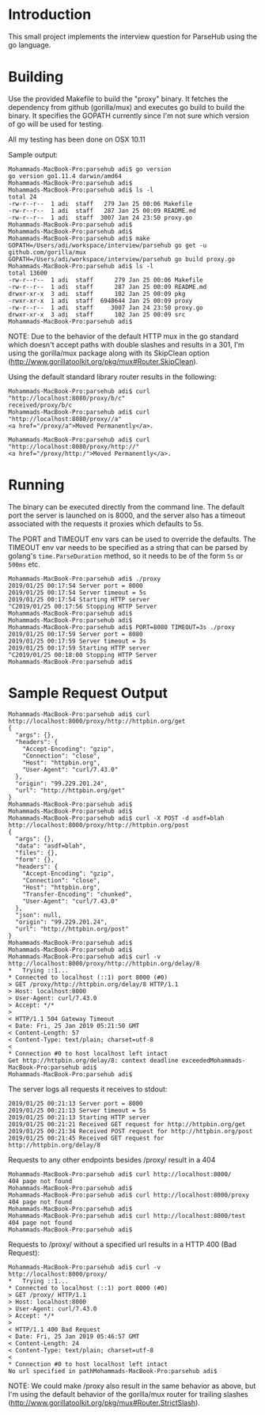 # Introduction

This small project implements the interview question for ParseHub using the go language.

# Building

Use the provided Makefile to build the "proxy" binary. It fetches the dependency from github (gorilla/mux)
and executes go build to build the binary. It specifies the GOPATH currently since I'm not sure which version
of go will be used for testing.

All my testing has been done on OSX 10.11

Sample output:

```
Mohammads-MacBook-Pro:parsehub adi$ go version
go version go1.11.4 darwin/amd64
Mohammads-MacBook-Pro:parsehub adi$ 
Mohammads-MacBook-Pro:parsehub adi$ ls -l
total 24
-rw-r--r--  1 adi  staff   279 Jan 25 00:06 Makefile
-rw-r--r--  1 adi  staff   287 Jan 25 00:09 README.md
-rw-r--r--  1 adi  staff  3007 Jan 24 23:50 proxy.go
Mohammads-MacBook-Pro:parsehub adi$ 
Mohammads-MacBook-Pro:parsehub adi$ 
Mohammads-MacBook-Pro:parsehub adi$ make
GOPATH=/Users/adi/workspace/interview/parsehub go get -u github.com/gorilla/mux
GOPATH=/Users/adi/workspace/interview/parsehub go build proxy.go
Mohammads-MacBook-Pro:parsehub adi$ ls -l
total 13600
-rw-r--r--  1 adi  staff      279 Jan 25 00:06 Makefile
-rw-r--r--  1 adi  staff      287 Jan 25 00:09 README.md
drwxr-xr-x  3 adi  staff      102 Jan 25 00:09 pkg
-rwxr-xr-x  1 adi  staff  6948644 Jan 25 00:09 proxy
-rw-r--r--  1 adi  staff     3007 Jan 24 23:50 proxy.go
drwxr-xr-x  3 adi  staff      102 Jan 25 00:09 src
Mohammads-MacBook-Pro:parsehub adi$
```

NOTE: Due to the behavior of the default HTTP mux in the go standard which doesn't accept paths with
double slashes and results in a 301, I'm using the gorilla/mux package along with its SkipClean
option (http://www.gorillatoolkit.org/pkg/mux#Router.SkipClean).

Using the default standard library router results in the following:

```
Mohammads-MacBook-Pro:parsehub adi$ curl "http://localhost:8080/proxy/b/c"
received/proxy/b/c
Mohammads-MacBook-Pro:parsehub adi$ curl "http://localhost:8080/proxy//a"
<a href="/proxy/a">Moved Permanently</a>.

Mohammads-MacBook-Pro:parsehub adi$ curl "http://localhost:8080/proxy/http://"
<a href="/proxy/http:/">Moved Permanently</a>.
```

# Running

The binary can be executed directly from the command line. The default port the server is launched on
is 8000, and the server also has a timeout associated with the requests it proxies which defaults to 5s.

The PORT and TIMEOUT env vars can be used to override the defaults. The TIMEOUT env var needs to be specified
as a string that can be parsed by golang's ```time.ParseDuration``` method, so it needs to be of the form
`5s` or `500ms` etc.

```
Mohammads-MacBook-Pro:parsehub adi$ ./proxy 
2019/01/25 00:17:54 Server port = 8000
2019/01/25 00:17:54 Server timeout = 5s
2019/01/25 00:17:54 Starting HTTP server
^C2019/01/25 00:17:56 Stopping HTTP Server
Mohammads-MacBook-Pro:parsehub adi$ 
Mohammads-MacBook-Pro:parsehub adi$ 
Mohammads-MacBook-Pro:parsehub adi$ PORT=8080 TIMEOUT=3s ./proxy 
2019/01/25 00:17:59 Server port = 8080
2019/01/25 00:17:59 Server timeout = 3s
2019/01/25 00:17:59 Starting HTTP server
^C2019/01/25 00:18:00 Stopping HTTP Server
Mohammads-MacBook-Pro:parsehub adi$
```

# Sample Request Output

```
Mohammads-MacBook-Pro:parsehub adi$ curl http://localhost:8000/proxy/http://httpbin.org/get
{
  "args": {}, 
  "headers": {
    "Accept-Encoding": "gzip", 
    "Connection": "close", 
    "Host": "httpbin.org", 
    "User-Agent": "curl/7.43.0"
  }, 
  "origin": "99.229.201.24", 
  "url": "http://httpbin.org/get"
}
Mohammads-MacBook-Pro:parsehub adi$ 
Mohammads-MacBook-Pro:parsehub adi$ 
Mohammads-MacBook-Pro:parsehub adi$ curl -X POST -d asdf=blah http://localhost:8000/proxy/http://httpbin.org/post
{
  "args": {}, 
  "data": "asdf=blah", 
  "files": {}, 
  "form": {}, 
  "headers": {
    "Accept-Encoding": "gzip", 
    "Connection": "close", 
    "Host": "httpbin.org", 
    "Transfer-Encoding": "chunked", 
    "User-Agent": "curl/7.43.0"
  }, 
  "json": null, 
  "origin": "99.229.201.24", 
  "url": "http://httpbin.org/post"
}
Mohammads-MacBook-Pro:parsehub adi$ 
Mohammads-MacBook-Pro:parsehub adi$ 
Mohammads-MacBook-Pro:parsehub adi$ curl -v http://localhost:8000/proxy/http://httpbin.org/delay/8
*   Trying ::1...
* Connected to localhost (::1) port 8000 (#0)
> GET /proxy/http://httpbin.org/delay/8 HTTP/1.1
> Host: localhost:8000
> User-Agent: curl/7.43.0
> Accept: */*
> 
< HTTP/1.1 504 Gateway Timeout
< Date: Fri, 25 Jan 2019 05:21:50 GMT
< Content-Length: 57
< Content-Type: text/plain; charset=utf-8
< 
* Connection #0 to host localhost left intact
Get http://httpbin.org/delay/8: context deadline exceededMohammads-MacBook-Pro:parsehub adi$ 
Mohammads-MacBook-Pro:parsehub adi$ 
```

The server logs all requests it receives to stdout:

```
2019/01/25 00:21:13 Server port = 8000
2019/01/25 00:21:13 Server timeout = 5s
2019/01/25 00:21:13 Starting HTTP server
2019/01/25 00:21:21 Received GET request for http://httpbin.org/get
2019/01/25 00:21:34 Received POST request for http://httpbin.org/post
2019/01/25 00:21:45 Received GET request for http://httpbin.org/delay/8
```

Requests to any other endpoints besides /proxy/ result in a 404

```
Mohammads-MacBook-Pro:parsehub adi$ curl http://localhost:8000/
404 page not found
Mohammads-MacBook-Pro:parsehub adi$ 
Mohammads-MacBook-Pro:parsehub adi$ curl http://localhost:8000/proxy
404 page not found
Mohammads-MacBook-Pro:parsehub adi$ 
Mohammads-MacBook-Pro:parsehub adi$ curl http://localhost:8000/test
404 page not found
Mohammads-MacBook-Pro:parsehub adi$
```

Requests to /proxy/ without a specified url results in a HTTP 400 (Bad Request):

```
Mohammads-MacBook-Pro:parsehub adi$ curl -v http://localhost:8000/proxy/
*   Trying ::1...
* Connected to localhost (::1) port 8000 (#0)
> GET /proxy/ HTTP/1.1
> Host: localhost:8000
> User-Agent: curl/7.43.0
> Accept: */*
> 
< HTTP/1.1 400 Bad Request
< Date: Fri, 25 Jan 2019 05:46:57 GMT
< Content-Length: 24
< Content-Type: text/plain; charset=utf-8
< 
* Connection #0 to host localhost left intact
No url specified in pathMohammads-MacBook-Pro:parsehub adi$
```

NOTE: We could make /proxy also result in the same behavior as above, but I'm using the default behavior
of the gorilla/mux router for trailing slashes (http://www.gorillatoolkit.org/pkg/mux#Router.StrictSlash).
